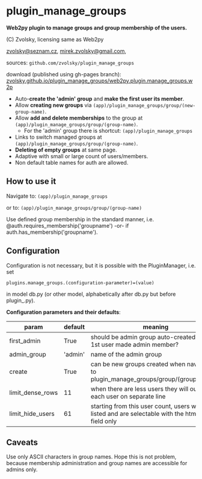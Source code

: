 # plugin_manage_groups
**Web2py plugin to manage groups and group membership of the users.**

(C) Zvolsky, licensing same as Web2py

zvolsky@seznam.cz, mirek.zvolsky@gmail.com,

sources: ```github.com/zvolsky/plugin_manage_groups```

download (published using gh-pages branch): [zvolsky.github.io/plugin_manage_groups/web2py.plugin.manage_groups.w2p](https://zvolsky.github.io/plugin_manage_groups/web2py.plugin.manage_groups.w2p)

- Auto-**create the 'admin' group** and **make the first user its member**.
- Allow **creating new groups** via ```(app)/plugin_manage_groups/group/(new-group-name)```.
- Allow **add and delete memberships** to the group at ```(app)/plugin_manage_groups/group/(group-name)```.
  - For the 'admin' group there is shortcut: ```(app)/plugin_manage_groups```
- Links to switch managed groups at ```(app)/plugin_manage_groups/group/(group-name)```.
- **Deleting of empty groups** at same page.
- Adaptive with small or large count of users/members.
- Non default table names for auth are allowed.

## How to use it

Navigate to: ```(app)/plugin_manage_groups```

or to: ```(app)/plugin_manage_groups/group/(group-name)```

Use defined group membership in the standard manner, i.e. @auth.requires_membership('groupname') -or- if auth.has_membership('groupname').

## Configuration

Configuration is not necessary, but it is possible with the PluginManager, i.e. set
```
plugins.manage_groups.(configuration-parameter)=(value)
```
in model db.py (or other model, alphabetically after db.py but before plugin_.py).

**Configuration parameters and their defaults**:

| param | default | meaning |
| ------ | ------ | ------ |
| first_admin | True | should be admin group auto-created and the 1st user made admin member? |
| admin_group | 'admin' | name of the admin group |
| create | True | can be new groups created when navigating to plugin_manage_groups/group/(group_name)? |
| limit_dense_rows | 11 | when there are less users they will output each user on separate line |
| limit_hide_users | 61 | starting from this user count, users will be not listed and are selectable with the html input field only |

## Caveats

Use only ASCII characters in group names. Hope this is not problem, because membership administration and group names are accessible for admins only.
